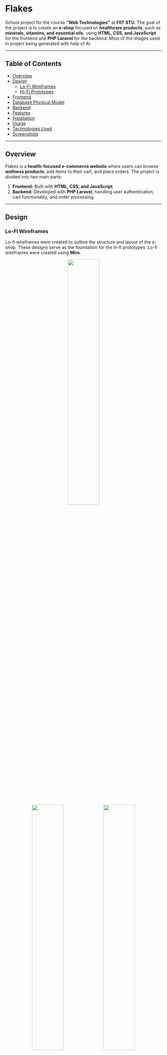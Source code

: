 # Flakes

School project for the course **"Web Technologies"** at **FIIT STU**. The goal of the project is to create an **e-shop** focused on **healthcare products**, such as **minerals, vitamins, and essential oils**, using **HTML, CSS, and JavaScript** for the frontend and **PHP Laravel** for the backend.
Most of the images used in project being generated with help of AI. 

---

## Table of Contents

- [Overview](#overview)
- [Design](#design)
    - [Lo-Fi Wireframes](#lo-fi-wireframes)
    - [Hi-Fi Prototypes](#hi-fi-prototypes)
- [Frontend](#frontend)
- [Database Physical Model](#database-physical-model)
- [Backend](#backend)
- [Features](#features)
- [Installation](#installation)
- [Usage](#usage)
- [Technologies Used](#technologies-used)
- [Screenshots](#screenshots)

---

## Overview

Flakes is a **health-focused e-commerce website** where users can browse **wellness products**, add items to their cart, and place orders. The project is divided into two main parts:
1. **Frontend:** Built with **HTML, CSS, and JavaScript**.
2. **Backend:** Developed with **PHP Laravel**, handling user authentication, cart functionality, and order processing.

---

## Design

### Lo-Fi Wireframes
Lo-fi wireframes were created to outline the structure and layout of the e-shop. These designs serve as the foundation for the hi-fi prototypes.
Lo-fi wireframes were created using **Miro**.
<div align="center">
  <img src="assets/readme/LF/Homepage.jpg" width="45%">
</div>

<div align="center">
  <img src="assets/readme/LF/Products.jpg" width="45%" >
  <img src="assets/readme/LF/Detail.jpg" width="45%" >
</div>

<div align="center">
  <img src="assets/readme/LF/Profile.jpg" width="45%" >
  <img src="assets/readme/LF/Orders.jpg" width="45%" >
</div>

<div align="center">
  <img src="assets/readme/LF/Basket.jpg" width="45%" >
  <img src="assets/readme/LF/Order.jpg" width="45%" >
</div>

<div align="center">
  <img src="assets/readme/LF/Login.jpg" width="45%" >
  <img src="assets/readme/LF/Register.jpg" width="45%" >
</div>







### Hi-Fi Prototypes
Hi-fi prototypes were designed in **Figma**, providing a more detailed representation of the final UI/UX.
This prototype is fully clickable and interactive.
<div align="center">
  <img src="assets/readme/HF/homepage.png" width="45%">
</div>
<div align="center">
  <img src="assets/readme/HF/login.png" width="45%" >
  <img src="assets/readme/HF/register.png" width="45%" >
</div>

<div align="center">
  <img src="assets/readme/HF/all%20products.png" width="45%" >
  <img src="assets/readme/HF/detail.png" width="45%" >
</div>

<div align="center">
  <img src="assets/readme/HF/cart.png" width="45%" >
  <img src="assets/readme/HF/checkout.png" width="45%" >
</div>

<div align="center">
  <img src="assets/readme/HF/profile.png" width="45%" >
  <img src="assets/readme/HF/orders.png" width="45%" >
</div>

<div align="center">
  <img src="assets/readme/HF/adminpage.png" width="91%" >
 
</div>

Full prototype can be found [here](https://www.figma.com/design/lVBOvKep0jLGhOBlBFMfwB/flakes?node-id=0-1&t=snKpIB9A7KpDtspK-1)

## Frontend

The frontend of the project consists of:
- **Static pages** for product listings, cart, checkout and more.
- **CSS styles** for responsive design and layout.
- **JavaScript** 

---

## Database Physical Model
This is the physical model of the database used in the project. It includes tables for users, products, orders, and more.
It is for first version of the project, it will be updated in the future, based on backend requirements.

<div align="center">
  <img src="assets/readme/db.png" width="90%" >
 
</div>

---

## Backend

The backend is implemented using **PHP Laravel** and includes:

---

[//]: # (## Features)

[//]: # ()
[//]: # (- User registration and login.)

[//]: # (- Product catalog with categories like **vitamins, minerals, and essential oils**.)

[//]: # (- Product filtering and search.)

[//]: # (- Shopping cart functionality.)

[//]: # (- Order processing.)

[//]: # (- Responsive design for mobile and desktop.)

[//]: # ()
[//]: # (---)

[//]: # ()
[//]: # (## Installation)

[//]: # ()
[//]: # (### Prerequisites)

[//]: # (- PHP 8+)

[//]: # (- Composer)

[//]: # (- Laravel)

[//]: # (- MySQL)

[//]: # (- Node.js &#40;for frontend dependencies&#41;)

[//]: # ()
[//]: # (### Steps)

[//]: # (1. Clone the repository:)

[//]: # (   ```sh)

[//]: # (   git clone https://github.com/SamNag/wtech2025_hajko_nagy.git)

[//]: # (   cd wtech2025_hajko_nagy)

[//]: # (   ```)

[//]: # (2. Install dependencies:)

[//]: # (   ```sh)

[//]: # (   composer install)

[//]: # (   npm install)

[//]: # (   ```)

[//]: # (3. Set up the `.env` file and configure database credentials.)

[//]: # (4. Run migrations:)

[//]: # (   ```sh)

[//]: # (   php artisan migrate)

[//]: # (   ```)

[//]: # (5. Start the development server:)

[//]: # (   ```sh)

[//]: # (   php artisan serve)

[//]: # (   ```)

[//]: # (6. Open the project in the browser at `http://127.0.0.1:8000`)

[//]: # ()
[//]: # (---)

[//]: # ()
[//]: # (## Usage)

[//]: # ()
[//]: # (- Register or log in to access features.)

[//]: # (- Browse products and add them to the cart.)

[//]: # (- Proceed to checkout and place an order.)

[//]: # ()
[//]: # (---)

[//]: # ()
[//]: # (## Technologies Used)

[//]: # ()
[//]: # (- **Frontend:** HTML, CSS, JavaScript)

[//]: # (- **Backend:** PHP Laravel)

[//]: # (- **Database:** MySQL)

[//]: # (- **Tools:** Figma &#40;for design&#41;, Composer, NPM)

[//]: # ()
[//]: # (---)

[//]: # ()
[//]: # (## Screenshots)

[//]: # ()
[//]: # (**[Insert screenshots of the project here]**)

[//]: # ()
[//]: # (---)

[//]: # ()
[//]: # (## License)

[//]: # ()
[//]: # (This project is for educational purposes and is not meant for commercial use.)

[//]: # ()
[//]: # (---)

## Authors

**Samuel Nagy**  
**Dominik Hajko**  



